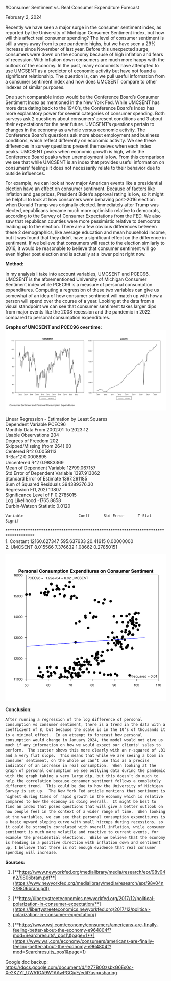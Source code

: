 #Consumer Sentiment vs. Real Consumer Expenditure Forecast

February 2, 2024

Recently we have seen a major surge in the consumer sentiment index, as reported by the University of Michigan Consumer Sentiment index, but how will this affect real consumer spending?  The level of consumer sentiment is still a ways away from its pre pandemic highs, but we have seen a 29% increase since November of last year.  Before this unexpected surge, consumers were down on the economy because of high inflation and fears of recession.  With inflation down consumers are much more happy with the outlook of the economy.  In the past, many economists have attempted to use UMCSENT as a predictor of economic activity but have not found a significant relationship.  The question is, can we pull useful information from a consumer sentiment index and how does UMCSENT compare to other indexes of similar purposes.  

One such comparable index would be the Conference Board’s Consumer Sentiment Index as mentioned in the New York Fed.  While UMCSENT has more data dating back to the 1940’s, the Conference Board’s Index has more explanatory power for several categories of consumer spending.  Both surveys ask 2 questions about consumers’ present conditions and 3 about their expectations for the near future.  UMCSENT’s questions pertain to changes in the economy as a whole versus economic activity.  The Conference Board’s questions ask more about employment and business conditions, which reflect differently on economic activity.  We see these differences in survey questions present themselves when each index peaks.  UMCSENT peaks when economic growth is high, while the Conference Board peaks when unemployment is low.  From this comparison we see that while UMCSENT is an index that provides useful information on consumers' feelings it does not necessarily relate to their behavior due to outside influences.  

For example, we can look at how major American events like a presidential election have an effect on consumer sentiment.  Because of factors like inflation and gas prices, President Biden’s approval rating is low, so it might be helpful to look at how consumers were behaving post-2016 election when Donald Trump was originally elected.  Immediately after Trump was elected, republicans became much more optimistic relative to democrats, according to the Survey of Consumer Expectations from the FED.  We also saw that republican counties were more pessimistic relative to democrats leading up to the election.  There are a few obvious differences between these 2 demographics, like average education and mean household income, but it was found that they didn’t have a significant effect on the difference in sentiment.  If we believe that consumers will react to the election similarly to 2016, it would be reasonable to believe that consumer sentiment will go even higher post election and is actually at a lower point right now.  

**Method:**

In my analysis I take into account variables, UMCSENT and PCEC96.  UMCSENT is the aforementioned University of Michigan Consumer Sentiment index while PCEC96 is a measure of personal consumption expenditures.  Computing a regression of these two variables can give us somewhat of an idea of how consumer sentiment will match up with how a person will spend over the course of a year.  Looking at the data from a visual standpoint we can see that consumer sentiment takes larger dips from major events like the 2008 recession and the pandemic in 2022 compared to personal consumption expenditures.  

**Graphs of UMCSENT and PCEC96 over time:**  
![](https://github.com/chuckles023/Consumer-Sentiment-vs.-Real-Consumer-Expenditure-Forecast/blob/main/images/imageproject1_1.png?raw=true)

Linear Regression \- Estimation by Least Squares  
Dependent Variable PCEC96  
Monthly Data From 2002:01 To 2023:12  
Usable Observations                       204  
Degrees of Freedom                        202  
Skipped/Missing (from 264\)                 60  
Centered R^2                        0.0058113  
R-Bar^2                             0.0008895  
Uncentered R^2                      0.9883369  
Mean of Dependent Variable       12799.067157  
Std Error of Dependent Variable   1397.913062  
Standard Error of Estimate        1397.291185  
Sum of Squared Residuals         394389376.30  
Regression F(1,202)                    1.1807  
Significance Level of F             0.2785015  
Log Likelihood                     \-1765.8858  
Durbin-Watson Statistic                0.0120

    Variable                        Coeff      Std Error      T-Stat      Signif  
\*\*\*\*\*\*\*\*\*\*\*\*\*\*\*\*\*\*\*\*\*\*\*\*\*\*\*\*\*\*\*\*\*\*\*\*\*\*\*\*\*\*\*\*\*\*\*\*\*\*\*\*\*\*\*\*\*\*\*\*\*\*\*\*\*\*\*\*\*\*\*\*\*\*\*\*\*\*\*\*\*\*\*\*  
1\.  Constant                     12160.627347   595.637633     20.41615  0.00000000  
2\.  UMCSENT                          8.015566     7.376632      1.08662  0.27850151

![](https://github.com/chuckles023/Consumer-Sentiment-vs.-Real-Consumer-Expenditure-Forecast/blob/main/images/imageproject1_2.png?raw=true)

**Conclusion:**

	After running a regression of the log difference of personal consumption vs consumer sentiment, there is a trend in the data with a coefficient of 8, but because the scale is in the 10’s of thousands it is a minimal effect.  In an attempt to forecast how personal consumption would change in January 2024, the model would not give us much if any information on how we would expect our clients' sales to perform.  The scatter shows this more clearly with an r-squared of .01 and a very flat slope.  This means that while we are seeing a boom in consumer sentiment, on the whole we can’t use this as a precise indicator of an increase in real consumption.  When looking at the graph of personal consumption we see outlying data during the pandemic with the graph taking a very large dip, but this doesn’t do much to help the correlation because consumer sentiment follows a completely different trend.  This could be due to how the University of Michigan Survey is set up.  The New York Fed article mentions that sentiment is highest during times of rapid growth in the economy which is relative compared to how the economy is doing overall.  It might be best to find an index that poses questions that will give a better outlook on how people feel in the context of a wider range of time.  When looking at the variables, we can see that personal consumption expenditures is a basic upward sloping curve with small hiccups during recessions, so it could be strongly correlated with overall inflation, while consumer sentiment is much more volatile and reactive to current events, for example the presidential elections.  While we believe that the economy is heading in a positive direction with inflation down and sentiment up, I believe that there is not enough evidence that real consumer spending will increase.    

**Sources:**

1. [**https://www.newyorkfed.org/medialibrary/media/research/epr/98v04n2/9806bram.pdf**](https://www.newyorkfed.org/medialibrary/media/research/epr/98v04n2/9806bram.pdf)

2. [**https://libertystreeteconomics.newyorkfed.org/2017/12/political-polarization-in-consumer-expectation/**](https://libertystreeteconomics.newyorkfed.org/2017/12/political-polarization-in-consumer-expectation/)

3. [**https://www.wsj.com/economy/consumers/americans-are-finally-feeling-better-about-the-economy-e964804f?mod=Searchresults\_pos1\&page=1**](https://www.wsj.com/economy/consumers/americans-are-finally-feeling-better-about-the-economy-e964804f?mod=Searchresults_pos1&page=1)

Google doc backup: https://docs.google.com/document/d/1X77B0QzsbxG6Es0c-Xe2KZYf_UW51OA9W1AAwPGCjuE/edit?usp=sharing 

